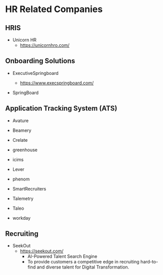 
# HR Related Companies



## HRIS

- Unicorn HR
  + https://unicornhro.com/



## Onboarding Solutions

- ExecutiveSpringboard 
  + https://www.execspringboard.com/


- SpringBoard 




## Application Tracking System (ATS)

- Avature

- Beamery 

- Crelate 

- greenhouse 

- icims 

- Lever 

- phenom 

- SmartRecruiters 

- Talemetry 

- Taleo 

- workday


## Recruiting

- SeekOut
  + https://seekout.com/
    * AI-Powered Talent Search Engine
    * To provide customers a competitive edge in recruiting hard-to-find and diverse talent for Digital Transformation.






